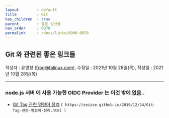 ```yaml
---
layout        : default
title         : Git
has_children  : true
parent        : 좋은 링크들
nav_order     : 0070
permalink     : /docs/links/0900-0070
---
```


## Git 와 관련된 좋은 링크들
작성자 : 유영창 (frog@falinux.com), 수정일 : 2021년 10월 28일(목), 작성일 : 2021년 10월 28일(목)

---
### node.js 서버 에 사용 가능한 OIDC Provider 는 이것 밖에 없음..

- [Git Tag 관련 명령어 정리](https://seizze.github.io/2019/12/24/Git-Tag-관련-명령어-정리.html) `[ https://seizze.github.io/2019/12/24/Git-Tag-관련-명령어-정리.html ]`
